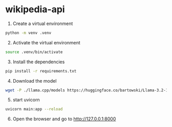 # wikipedia-api

1. Create a virtual environment
```sh
python -m venv .venv
```

2. Activate the virtual environment
```sh
source .venv/bin/activate
```

3. Install the dependencies
```sh
pip install -r requirements.txt
```

4. Download the model
```sh
wget -P ./llama.cpp/models https://huggingface.co/bartowski/Llama-3.2-1B-Instruct-GGUF/resolve/main/Llama-3.2-1B-Instruct-Q5_K_M.gguf
```

5. start uvicorn
```sh
uvicorn main:app --reload
```

6. Open the browser and go to http://127.0.0.1:8000
